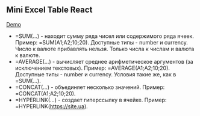 ## Mini Excel Table React

[Demo](https://alexdefender.github.io/excel-table-react/)

* =SUM(…) - находит сумму ряда чисел или содержимого ряда ячеек. Пример: =SUM(A1;A2;10;20). Доступные типы - number и currency. Число к валюте прибавлять нельзя. Только числа к числам и валюта к валюте.
* =AVERAGE(…) - вычисляет среднее арифметическое аргументов (за исключением текстовых). Пример: =AVERAGE(A1;A2;10;20). Доступные типы - number и currency. Условия такие же, как в =SUM(…).
* =CONCAT(…) - объединяет несколько значений. Пример: =CONCAT(A1;A2;10;20).
* =HYPERLINK(…) - cоздает гиперссылку в ячейке. Пример: =HYPERLINK(https://site.ua).
